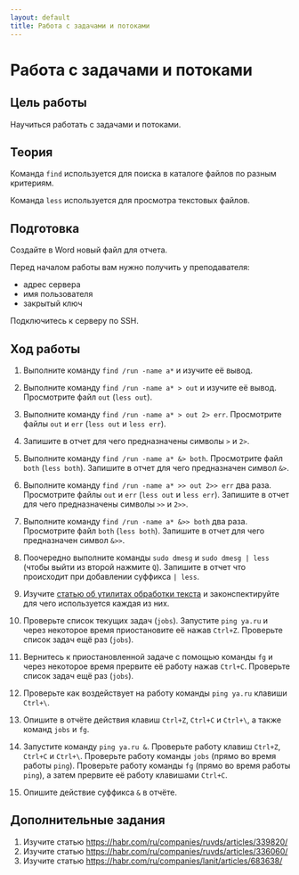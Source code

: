```yaml
---
layout: default
title: Работа с задачами и потоками
---
```

# Работа с задачами и потоками

## Цель работы

Научиться работать с задачами и потоками.

## Теория

Команда `find` используется для поиска в каталоге файлов по разным критериям.

Команда `less` используется для просмотра текстовых файлов.

## Подготовка

Создайте в Word новый файл для отчета.

Перед началом работы вам нужно получить у преподавателя:

* адрес сервера
* имя пользователя
* закрытый ключ

Подключитесь к серверу по SSH.

## Ход работы

1. Выполните команду `find /run -name a*` и изучите её вывод.

2. Выполните команду `find /run -name a* > out` и изучите её вывод. Просмотрите файл `out` (`less out`).

3. Выполните команду `find /run -name a* > out 2> err`. Просмотрите файлы `out` и `err` (`less out` и `less err`).

4. Запишите в отчет для чего предназначены символы `>` и `2>`.

5. Выполните команду `find /run -name a* &> both`. Просмотрите файл `both` (`less both`). Запишите в отчет для чего предназначен символ `&>`.

6. Выполните команду `find /run -name a* >> out 2>> err` два раза. Просмотрите файлы `out` и `err` (`less out` и `less err`). Запишите в отчет для чего предназначены символы `>>` и `2>>`.

7. Выполните команду `find /run -name a* &>> both` два раза. Просмотрите файл `both` (`less both`). Запишите в отчет для чего предназначен символ `&>>`.

8. Поочередно выполните команды `sudo dmesg` и `sudo dmesg | less` (чтобы выйти из второй нажмите `Q`). Запишите в отчет что происходит при добавлении суффикса `| less`.

9. Изучите [статью об утилитах обработки текста](https://habr.com/ru/companies/itsumma/articles/492932/) и законспектируйте для чего используется каждая из них.

10. Проверьте список текущих задач (`jobs`). Запустите `ping ya.ru` и через некоторое время приостановите её нажав `Ctrl+Z`. Проверьте список задач ещё раз (`jobs`).

11. Вернитесь к приостановленной задаче с помощью команды `fg` и через некоторое время прервите её работу нажав `Ctrl+C`. Проверьте список задач ещё раз (`jobs`).

12. Проверьте как воздействует на работу команды `ping ya.ru` клавиши `Ctrl+\`.

13. Опишите в отчёте действия клавиш `Ctrl+Z`, `Ctrl+C` и `Ctrl+\`, а также команд `jobs` и `fg`.

14. Запустите команду `ping ya.ru &`. Проверьте работу клавиш `Ctrl+Z`, `Ctrl+C` и `Ctrl+\`. Проверьте работу команды `jobs` (прямо во время работы `ping`). Проверьте работу команды `fg` (прямо во время работы `ping`), а затем прервите её работу клавишами `Ctrl+C`.

15. Опишите действие суффикса `&` в отчёте.


## Дополнительные задания

1. Изучите статью https://habr.com/ru/companies/ruvds/articles/339820/
2. Изучите статью https://habr.com/ru/companies/ruvds/articles/336060/
3. Изучите статью https://habr.com/ru/companies/lanit/articles/683638/
